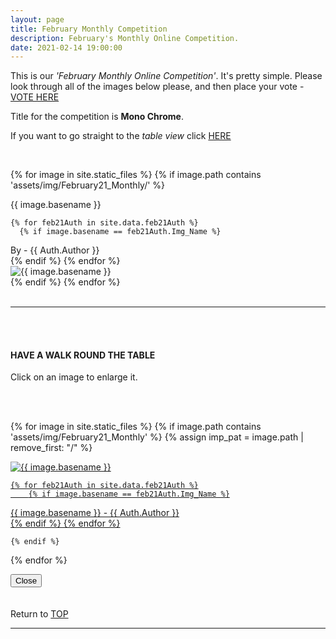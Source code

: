 ```yaml
---
layout: page
title: February Monthly Competition
description: February's Monthly Online Competition.
date: 2021-02-14 19:00:00
---
```



This is our _'February Monthly Online Competition'_. It's pretty simple. Please look through all of the images below please, and then place your vote - <a target="_blank" href="https://surveyhero.com/c/4622a2ac">VOTE HERE</a> 


<p>Title for the competition is <strong>Mono Chrome</strong>. </p> 

If you want to go straight to the *table view* click <a href="#tableView">HERE</a>

<!-- <br>
## !! VOTING IS NOW CLOSED !!
<br> -->

<br>

<!-- This loops through all the images in specified folder -->
{% for image in site.static_files %}
    {% if image.path contains 'assets/img/February21_Monthly/' %}
<div class="Number">{{ image.basename }}</div>

<!-- This runs and checks if there is a matching author in the file -->
    {% for feb21Auth in site.data.feb21Auth %}
      {% if image.basename == feb21Auth.Img_Name %}
<div class="subName">By - {{ Auth.Author }}</div>
      {% endif %}
    {% endfor %}


<div>
    <img class="col three Comp_Img" src="{{ site.baseurl }}{{ image.path }}" alt="{{ image.basename }}">
</div>
    {% endif %}
{% endfor %}



<br>
<br>

<hr id="tableView">

<br>
<br>

<div class="col three caption">
    <h4>HAVE A WALK ROUND THE TABLE </h4>
    <p>Click on an image to enlarge it.</p>    
</div>

<br>
<br>


<!-- MASONARY GRID -->
<div class="full-width">
	<div class="grid">

{% for image in site.static_files %}
    {% if image.path contains 'assets/img/February21_Monthly' %}
        {% assign imp_pat = image.path | remove_first: "/" %}
<div class="grid__item" data-size="1280x1280">  
    <a href="{{ site.baseurl }}{{ image.path }}" class="img-wrap" alt="{{ image.basename }}">
        <img src="{{ site.baseurl }}{{ image.path }}" alt="{{ image.basename }}" />

    {% for feb21Auth in site.data.feb21Auth %}
        {% if image.basename == feb21Auth.Img_Name %}
<div class="description description--grid">{{ image.basename }} - {{ Auth.Author }}</div>
        {% endif %}
    {% endfor %}

</a>
</div>

    {% endif %}
{% endfor %}
	</div>

<!-- /grid -->
<div class="preview">
	<button class="action action--close"><i class="fa fa-times"></i><span class="text-hidden">Close</span></button>
	<div class="description description--preview"></div>
</div>
</div>
<!-- MASONARY GRID END -->

<br>
<br>

<div class="col three caption">
    Return to <a href="#top">TOP</a>
</div>

<hr>





